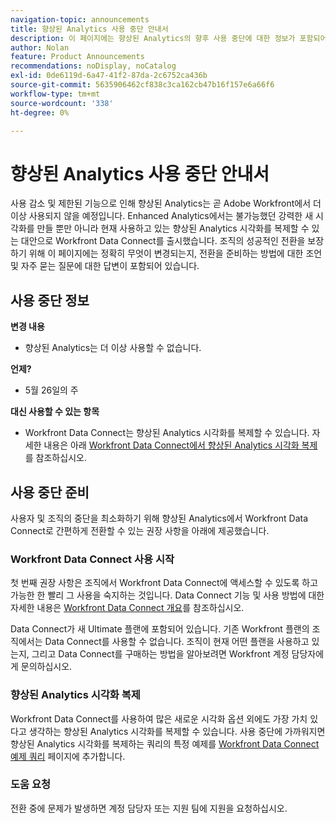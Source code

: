 ```yaml
---
navigation-topic: announcements
title: 향상된 Analytics 사용 중단 안내서
description: 이 페이지에는 향상된 Analytics의 향후 사용 중단에 대한 정보가 포함되어 있습니다.
author: Nolan
feature: Product Announcements
recommendations: noDisplay, noCatalog
exl-id: 0de6119d-6a47-41f2-87da-2c6752ca436b
source-git-commit: 5635906462cf838c3ca162cb47b16f157e6a66f6
workflow-type: tm+mt
source-wordcount: '338'
ht-degree: 0%

---
```


# 향상된 Analytics 사용 중단 안내서

사용 감소 및 제한된 기능으로 인해 향상된 Analytics는 곧 Adobe Workfront에서 더 이상 사용되지 않을 예정입니다. Enhanced Analytics에서는 불가능했던 강력한 새 시각화를 만들 뿐만 아니라 현재 사용하고 있는 향상된 Analytics 시각화를 복제할 수 있는 대안으로 Workfront Data Connect를 출시했습니다. 조직의 성공적인 전환을 보장하기 위해 이 페이지에는 정확히 무엇이 변경되는지, 전환을 준비하는 방법에 대한 조언 및 자주 묻는 질문에 대한 답변이 포함되어 있습니다.

## 사용 중단 정보

**변경 내용**

* 향상된 Analytics는 더 이상 사용할 수 없습니다.

**언제?**

* 5월 26일의 주

**대신 사용할 수 있는 항목**

* Workfront Data Connect는 향상된 Analytics 시각화를 복제할 수 있습니다. 자세한 내용은 아래 [Workfront Data Connect에서 향상된 Analytics 시각화 복제](#replicate-enhanced-analytics-visualizations-in-workfront-data-connect)를 참조하십시오.

## 사용 중단 준비

사용자 및 조직의 중단을 최소화하기 위해 향상된 Analytics에서 Workfront Data Connect로 간편하게 전환할 수 있는 권장 사항을 아래에 제공했습니다.

### Workfront Data Connect 사용 시작

첫 번째 권장 사항은 조직에서 Workfront Data Connect에 액세스할 수 있도록 하고 가능한 한 빨리 그 사용을 숙지하는 것입니다. Data Connect 기능 및 사용 방법에 대한 자세한 내용은 [Workfront Data Connect 개요](/help/quicksilver/reports-and-dashboards/data-lake/data-lake-overview.md)를 참조하십시오.

Data Connect가 새 Ultimate 플랜<!--, and can be purchased as an add-on to the new Select and Prime plans-->에 포함되어 있습니다. 기존 Workfront 플랜의 조직에서는 Data Connect를 사용할 수 없습니다. 조직이 현재 어떤 플랜을 사용하고 있는지, 그리고 Data Connect를 구매하는 방법을 알아보려면 Workfront 계정 담당자에게 문의하십시오.

### 향상된 Analytics 시각화 복제

Workfront Data Connect를 사용하여 많은 새로운 시각화 옵션 외에도 가장 가치 있다고 생각하는 향상된 Analytics 시각화를 복제할 수 있습니다. 사용 중단에 가까워지면 향상된 Analytics 시각화를 복제하는 쿼리의 특정 예제를 [Workfront Data Connect 예제 쿼리](/help/quicksilver/reports-and-dashboards/data-lake/basic-query-examples.md) 페이지에 추가합니다.

### 도움 요청

전환 중에 문제가 발생하면 계정 담당자 또는 지원 팀에 지원을 요청하십시오.

<!--
## FAQ

+++ Will I be able to continue using Enhanced Analytics after the deprecation?

No, it will be completely removed from the application.
+++

+++ What do I do if my organization is on a legacy Workfront plan but I want to use Data Connect?

Contact your account representative about moving to one of the new Workfront plans.
+++
-->
